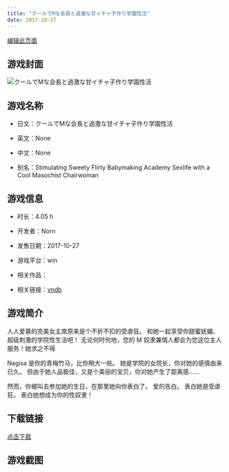 ```yaml
---
title: "クールでMな会長と過激な甘イチャ子作り学園性活"
date: 2017-10-27
---
```

[编辑此页面](https://github.com/ACG-3/ADV3-source/blob/main/source/_posts/%E3%82%AF%E3%83%BC%E3%83%AB%E3%81%A7M%E3%81%AA%E4%BC%9A%E9%95%B7%E3%81%A8%E9%81%8E%E6%BF%80%E3%81%AA%E7%94%98%E3%82%A4%E3%83%81%E3%83%A3%E5%AD%90%E4%BD%9C%E3%82%8A%E5%AD%A6%E5%9C%92%E6%80%A7%E6%B4%BB.md)

## 游戏封面

![クールでMな会長と過激な甘イチャ子作り学園性活](https%3A//pan.timero.xyz/onedrive/img_lib_001/%E3%82%AF%E3%83%BC%E3%83%AB%E3%81%A7M%E3%81%AA%E4%BC%9A%E9%95%B7%E3%81%A8%E9%81%8E%E6%BF%80%E3%81%AA%E7%94%98%E3%82%A4%E3%83%81%E3%83%A3%E5%AD%90%E4%BD%9C%E3%82%8A%E5%AD%A6%E5%9C%92%E6%80%A7%E6%B4%BB_cover.avif)


## 游戏名称

- 日文：クールでMな会長と過激な甘イチャ子作り学園性活
- 英文：None
- 中文：None

- 别名：Stimulating Sweety Flirty Babymaking Academy Sexlife with a Cool Masochist Chairwoman


## 游戏信息

- 时长：4.05 h
- 开发者：Norn
- 发售日期：2017-10-27
- 游戏平台：win
- 相关作品：

- 相关链接：[vndb](https://vndb.org/v22030)


## 游戏简介

人人爱慕的完美女主席原来是个不折不扣的受虐狂。
和她一起享受你甜蜜妩媚、超级刺激的学院性生活吧！
无论何时何地，您的 M 奴隶兼情人都会为您这位主人服务！她求之不得

Nagisa 是你的青梅竹马，比你稍大一些。
她是学院的女院长，你对她的感情由来已久。
但由于她人品极佳，又是个美丽的宝贝，你对她产生了距离感......

然而，你被叫去参加她的生日，在那里她向你表白了。
爱的告白。
表白她是受虐狂。
表白她想成为你的性奴隶！




## 下载链接

[点击下载](https://pan.timero.xyz/onedrive/adv_lib_001/%E3%82%AF%E3%83%BC%E3%83%AB%E3%81%A7M%E3%81%AA%E4%BC%9A%E9%95%B7%E3%81%A8%E9%81%8E%E6%BF%80%E3%81%AA%E7%94%98%E3%82%A4%E3%83%81%E3%83%A3%E5%AD%90%E4%BD%9C%E3%82%8A%E5%AD%A6%E5%9C%92%E6%80%A7%E6%B4%BB)


## 游戏截图


